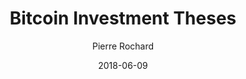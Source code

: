 ---
layout: writing
title: Bitcoin Investment Theses
date: 2018-06-09
categories: ['Investing']
author: ['Pierre Rochard']
excerpt: We can classify the investment theses for (and against) investing in Bitcoin into categories. This helps clarify how much of an impact a given narrative could have to Bitcoin’s valuation.
external_url: https://medium.com/@pierre_rochard/bitcoin-investment-theses-part-1-e97670b5389b
---